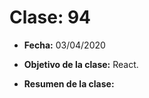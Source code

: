 # Clase: 94
- **Fecha:** 03/04/2020
- **Objetivo de la clase:** React.
- **Resumen de la clase:**

  >